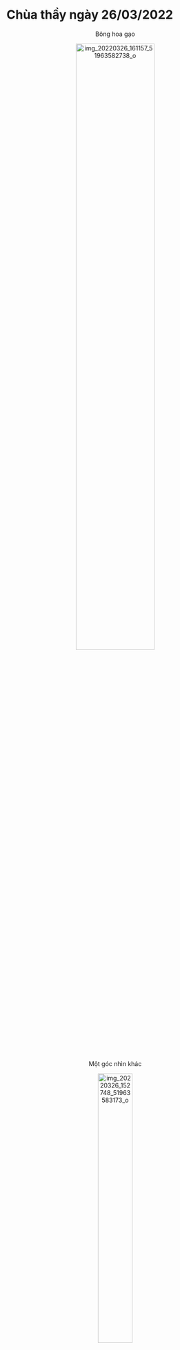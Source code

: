 # Chùa thầy ngày 26/03/2022

<p align="center">
    Bông hoa gạo
</p>
<p align="center">
    <img src="https://live.staticflickr.com/65535/52911293793_5915a29539_c.jpg" width="60%" alt="img_20220326_161157_51963582738_o"/></a>
</p>

<p align="center">
    Một góc nhìn khác
</p>
<p align="center">
    <img src="https://live.staticflickr.com/65535/52910266087_bbda6d5a74_c.jpg" width="40%" alt="img_20220326_152748_51963583173_o"/></a>
</p>